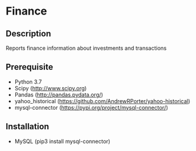 # Finance

## Description
Reports finance information about investments and transactions

## Prerequisite
- Python 3.7
- Scipy (<http://www.scipy.org>)
- Pandas (<http://pandas.pydata.org/>)
- yahoo_historical (<https://github.com/AndrewRPorter/yahoo-historical>)
- mysql-connector (<https://pypi.org/project/mysql-connector/>)

## Installation
- MySQL (pip3 install mysql-connector)
